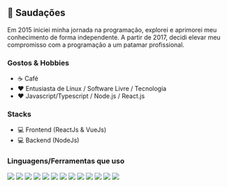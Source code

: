## 👋 Saudações

Em 2015 iniciei minha jornada na programação, explorei e aprimorei meu conhecimento de forma independente. A partir de 2017, decidi elevar meu compromisso com a programação a um patamar profissional.

### Gostos & Hobbies

- ☕ Café 
- ❤️ Entusiasta de Linux / Software Livre / Tecnologia
- ❤️ Javascript/Typescript / Node.js / React.js

### Stacks
- 💻 Frontend (ReactJs & VueJs)
- 💻 Backend (NodeJs)

### Linguagens/Ferramentas que uso
<div style="display: flex; gap: 4px; flex-wrap: wrap; margin-bottom: 16px">
<img src="https://img.shields.io/badge/-Node.js-green?logo=node.js"/>
<img src="https://img.shields.io/badge/-Javascript-yellow?logo=javascript">
<img src="https://img.shields.io/badge/-TypeScript-lightblue?logo=typescript">
<img src="https://img.shields.io/badge/-MongoDB-green?logo=mongodb">
<img src="https://img.shields.io/badge/-Git-gray?logo=git">
<img src="https://img.shields.io/badge/-Github-gray?logo=github">
<img src="https://img.shields.io/badge/-postgresql-white?logo=postgresql">
<img src="https://img.shields.io/badge/-react.js-white?logo=react">
<img src="https://img.shields.io/badge/-sass-pink?logo=sass">
<img src="https://img.shields.io/badge/-tailwind-lightblue?logo=tailwindcss">
<img src="https://img.shields.io/badge/-html5-orange?logo=html5">
<img src="https://img.shields.io/badge/-Docker-blue?logo=docker">
<img src="https://img.shields.io/badge/-Linux-gray?logo=linux">
</div>


